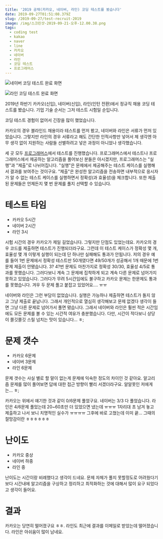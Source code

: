 ```yaml
---
title: '2019 공채(카카오, 네이버, 라인) 코딩 테스트를 봤습니다'
date: 2019-09-27T01:51:08.379Z
slug: /2019-09-27/test-recruit-2019
image: /img/스크린샷-2019-09-21-오후-12.00.38.png
tags:
  - coding test
  - kakao
  - naver
  - line
  - 카카오
  - 네이버
  - 라인
  - 코딩 테스트
  - 프로그래머스
---
```

![네이버 코딩 테스트 완료 화면](/img/스크린샷-2019-09-21-오후-12.00.38.png "2019 네이버 코딩 테스트")

![라인 코딩 테스트 완료 화면](/img/스크린샷-2019-09-22-오후-1.04.18.png "2019 라인 코딩 테스트")

2019년 하반기 카카오(신입), 네이버(신입), 라인(인턴 전환)에서 정규직 채용 코딩 테스트를 봤습니다. 기업 기술 순서는 그저 테스트 시험일 순입니다.

코딩 테스트 경험이 없어서 긴장을 많이 했었습니다.

카카오의 경우 블라인드 채용이라 테스트를 먼저 봤고, 네이버와 라인은 서류가 먼저 있었습니다. 그렇지만 라인의 경우 서류라고 해도 간단한 인적사항만 넣어서 제 생각엔 아무 생각 없이 지원하는 사람들 선별하려고 넣은 과정이 아니었나 생각했습니다.

세 곳 모두 [프로그래머스](https://programmers.co.kr/)에서 테스트를 진행했습니다. 프로그래머스에서 테스트나 프로그래머스에서 제공하는 알고리즘을 풀어보신 분들은 아시겠지만, 프로그래머스는 "실행"과 "제출"로 나뉘어집니다. "실행"은 문제에서 제공해주는 테스트 케이스를 실행해서 결과를 보여주는 것이구요. "제출"은 완성한 알고리즘을 전송하면 내부적으로 응시자가 알 수 없는 테스트 케이스를 실행하면서 정확성(과 효율성)을 체크합니다. 또한 제출된 문제들은 언제든지 몇 번 문제를 풀지 선택할 수 있습니다. 

# 테스트 타임
- 카카오 5시간
- 네이버 2시간
- 라인 3시

시험 시간의 경우 카카오가 제일 길었습니다. 그렇지만 단점도 있었는데요. 카카오의 경우 코드를 제출하면 테스트가 진행되더라구요. 그런데 이 테스트 케이스가 정확성 몇 개, 효율성 몇 개 이렇게 실행이 되는데 단 하나만 실패해도 통과가 안됩니다. 저의 경우 예를 들어 1번 문제에서 정확성 테스트만 50개였다면 49/50개가 성공해서 1개 때문에 1번 문제 제출이 안됐습니다. 3? 4?번 문제도 마찬가지로 정확성 30/30, 효율성 4/5로 통과를 못했습니다. 그러다보니 계속 그 문제에 집착하게 되고 계속 다른 문제로 넘어가지 못하고 있었습니다. 그러다가 무려 5시간임에도 불구하고 카카오 문제는 한문제도 통과를 못했습니다. 겨우 두 문제 풀고 붙잡고 있었어요.... ㅠㅠ

네이버와 라인은 그런 부담이 없었습니다. 실행은 가능하나 제출하면 테스트가 돌지 않고 그냥 제출로 끝납니다. 그래서 개인적으로 열심히 생각해보고 문제 없겠다 생각이 들면 그냥 다른 문제로 넘어가서 풀면 됐습니다. 그래서 네이버와 라인은 훨씬 적은 시간임에도 모든 문제를 볼 수 있는 시간적 여유가 충분했습니다. 다만, 시간이 적다보니 상당이 쫄깃쫄깃 스릴 넘치는 맛이 있습니다... ㅎ;

# 문제 갯수
- 카카오 6문제
- 네이버 3문제
- 라인 6문제

문제 갯수는 사실 별로 할 말이 없는게 문제에 익숙한 정도의 차이인 것 같아요. 알고리즘 문제를 많이 풀어보면 답에 대한 접근 방향이 빨리 서겠더라구요. 알알못인 저에게는... ㅎ;

카카오는 위에서 얘기한 것과 같이 0/6문제 풀었구요. 네이버는 3/3 다 풀었습니다. 라인은 4/6문제 풀었는데 20~60초만 더 있었으면 냈는데 ㅠㅠㅠ 1자리대 초 남겨 놓고 제출하고 나서 보니 치명적인 실수가 ㅠㅠㅠㅠ 그후에 바로 고쳤는데 이미 끝... 그때의 절망감이란 ㅎㅎㅎㅎㅎㅎ

# 난이도
- 카카오 중상
- 네이버 하중
- 라인 중

난이도는 시간이랑 비례했다고 생각이 드네요. 문제 자체가 풀지 못할정도로 어려웠다기보다 시간내에 알고리즘을 구상하고 정리하고 최적화하는 것에 대해서 많이 요구 되었다고 생각이 들어요.

# 결과
카카오는 당연히 떨어졌구요 ㅎㅎ. 라인도 최근에 결과를 이메일로 받았는데 떨어졌습니다. 라인은 아쉬움이 많이 남네요.
